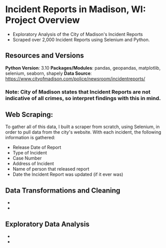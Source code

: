 # Incident Reports in Madison, WI: Project Overview

+ Exploratory Analysis of the City of Madison's Incident Reports
+ Scraped over 2,000 Incident Reports using Selenium and Python. 

## Resources and Versions
**Python Version**: 3.10
**Packages/Modules**: pandas, geopandas, matplotlib, selenium, seaborn, shapely
**Data Source**: https://www.cityofmadison.com/police/newsroom/incidentreports/

### Note: City of Madison states that Incident Reports are not indicative of all crimes, so interpret findings with this in mind.

## Web Scraping:
To gather all of this data, I built a scraper from scratch, using Selenium, in order to pull data from the city's website.
With each incident, the following information is gathered:
  + Release Date of Report
  + Type of Incident
  + Case Number
  + Address of Incident
  + Name of person that released report
  + Date the Incident Report was updated (if it ever was)
  
## Data Transformations and Cleaning
+
+
## Exploratory Data Analysis
+
+
